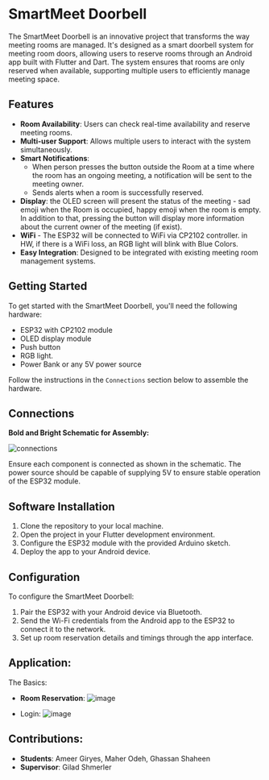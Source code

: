 # SmartMeet Doorbell

The SmartMeet Doorbell is an innovative project that transforms the way meeting rooms are managed. It's designed as a smart doorbell system for meeting room doors, allowing users to reserve rooms through an Android app built with Flutter and Dart. The system ensures that rooms are only reserved when available, supporting multiple users to efficiently manage meeting space.

## Features

- **Room Availability**: Users can check real-time availability and reserve meeting rooms.
- **Multi-user Support**: Allows multiple users to interact with the system simultaneously.
- **Smart Notifications**:
  - When person presses the button outside the Room at a time where the room has an ongoing meeting, a notification will be sent to the meeting owner.
  - Sends alerts when a room is successfully reserved.
- **Display**: the OLED screen will present the status of the meeting - sad emoji when the Room is occupied, happy emoji when the room is empty. In addition to that, pressing the button will display more information about the current owner of the meeting (if exist).
- **WiFi** - The ESP32 will be connected to WiFi via CP2102 controller. in HW, if there is a WiFi loss, an RGB light will blink with Blue Colors. 
- **Easy Integration**: Designed to be integrated with existing meeting room management systems.

## Getting Started

To get started with the SmartMeet Doorbell, you'll need the following hardware:

- ESP32 with CP2102 module
- OLED display module
- Push button
- RGB light.
- Power Bank or any 5V power source

Follow the instructions in the `Connections` section below to assemble the hardware.

## Connections

**Bold and Bright Schematic for Assembly:**

![connections](https://github.com/ghassan-sys/IoT---Smart-Doorbell/assets/77061886/f54c2b30-54ef-4614-a98b-7e422cfdc460)

Ensure each component is connected as shown in the schematic. The power source should be capable of supplying 5V to ensure stable operation of the ESP32 module.

## Software Installation

1. Clone the repository to your local machine.
2. Open the project in your Flutter development environment.
3. Configure the ESP32 module with the provided Arduino sketch.
4. Deploy the app to your Android device.

## Configuration

To configure the SmartMeet Doorbell:

1. Pair the ESP32 with your Android device via Bluetooth.
2. Send the Wi-Fi credentials from the Android app to the ESP32 to connect it to the network.
3. Set up room reservation details and timings through the app interface.

## Application:
The Basics: 
- **Room Reservation**:
![image](https://github.com/ghassan-sys/IoT---Smart-Doorbell/assets/77061886/179c1088-7bb6-4c1e-b268-7da0326588eb)

- Login:
![image](https://github.com/ghassan-sys/IoT---Smart-Doorbell/assets/77061886/947a80aa-9b15-47ca-a2c4-9e1f0c08f376)

## Contributions:
- **Students**: Ameer Giryes, Maher Odeh, Ghassan Shaheen
- **Supervisor**: Gilad Shmerler
